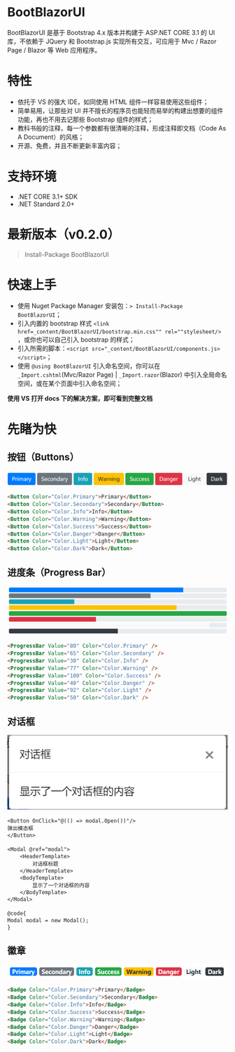 # BootBlazorUI
BootBlazorUI 是基于 Bootstrap 4.x 版本并构建于 ASP.NET CORE 3.1 的 UI 库，不依赖于 JQuery 和 Bootstrap.js 实现所有交互，可应用于 Mvc / Razor Page / Blazor 等 Web 应用程序。

# 特性
* 依托于 VS 的强大 IDE，如同使用 HTML 组件一样容易使用这些组件；
* 简单易用，让那些对 UI 并不擅长的程序员也能轻而易举的构建出想要的组件功能，再也不用去记那些 Bootstrap 组件的样式；
* 教科书般的注释，每一个参数都有很清晰的注释，形成注释即文档（Code As A Document）的风格；
* 开源、免费，并且不断更新丰富内容；

# 支持环境
* .NET CORE 3.1+ SDK
* .NET Standard 2.0+

# 最新版本（v0.2.0）
> Install-Package BootBlazorUI

# 快速上手
* 使用 Nuget Package Manager 安装包：`> Install-Package BootBlazorUI`；
* 引入内置的 bootstrap 样式 `<link href=_content/BootBlazorUI/bootstrap.min.css"" rel=""stylesheet/>` ，或你也可以自己引入 bootstrap 的样式；
* 引入所需的脚本：`<script src="_content/BootBlazorUI/components.js></script>`；
* 使用 `@using BootBlazorUI` 引入命名空间，你可以在 `_Import.cshtml`(Mvc/Razor Page) | `_Import.razor`(Blazor) 中引入全局命名空间，或在某个页面中引入命名空间；


**使用 VS 打开 docs 下的解决方案，即可看到完整文档**

# 先睹为快

## 按钮（Buttons）
![按钮](img/demo-button.png)
```html
<Button Color="Color.Primary">Primary</Button>
<Button Color="Color.Secondary">Secondary</Button>
<Button Color="Color.Info">Info</Button>
<Button Color="Color.Warning">Warning</Button>
<Button Color="Color.Success">Success</Button>
<Button Color="Color.Danger">Danger</Button>
<Button Color="Color.Light">Light</Button>
<Button Color="Color.Dark">Dark</Button>
```
## 进度条（Progress Bar）
![进度条](img/demo-progress-bar.png)
```html
<ProgressBar Value="80" Color="Color.Primary" />
<ProgressBar Value="65" Color="Color.Secondary" />
<ProgressBar Value="30" Color="Color.Info" />
<ProgressBar Value="77" Color="Color.Warning" />
<ProgressBar Value="100" Color="Color.Success" />
<ProgressBar Value="40" Color="Color.Danger" />
<ProgressBar Value="92" Color="Color.Light" />
<ProgressBar Value="50" Color="Color.Dark" />
```

## 对话框
![对话框](img/demo-modal.png)
```
<Button OnClick="@(() => modal.Open())"/>
弹出模态框
</Button>

<Modal @ref="modal">
    <HeaderTemplate>
        对话框标题
    </HeaderTemplate>
    <BodyTemplate>
        显示了一个对话框的内容
    </BodyTemplate>
</Modal>

@code{
Modal modal = new Modal();
}
```

## 徽章
![徽章](img/demo-badge.png)
```html
<Badge Color="Color.Primary">Primary</Badge>
<Badge Color="Color.Secondary">Secondary</Badge>
<Badge Color="Color.Info">Info</Badge>
<Badge Color="Color.Success">Success</Badge>
<Badge Color="Color.Warning">Warning</Badge>
<Badge Color="Color.Danger">Danger</Badge>
<Badge Color="Color.Light">Light</Badge>
<Badge Color="Color.Dark">Dark</Badge>
```
